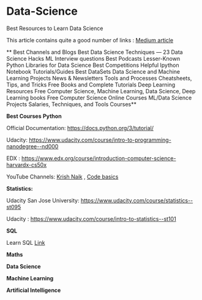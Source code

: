 # Data-Science


Best Resources to Learn Data Science

This article contains quite a good number of links : [Medium article](https://medium.datadriveninvestor.com/best-resources-for-data-science-and-machine-learning-full-list-5ceb9a2791bf)

**
Best Channels and Blogs
Best Data Science Techniques — 23 Data Science Hacks
ML Interview questions
Best Podcasts
Lesser-Known Python Libraries for Data Science
Best Competitions
Helpful Ipython Notebook Tutorials/Guides
Best DataSets
Data Science and Machine Learning Projects
News & Newsletters
Tools and Processes
Cheatsheets, Tips, and Tricks
Free Books and Complete Tutorials
Deep Learning Resources
Free Computer Science, Machine Learning, Data Science, Deep Learning books
Free Computer Science Online Courses
ML/Data Science Projects
Salaries, Techniques, and Tools
Courses**



**Best Courses**
**Python**

Official Documentation: https://docs.python.org/3/tutorial/

Udacity: https://www.udacity.com/course/intro-to-programming-nanodegree--nd000

EDX : https://www.edx.org/course/introduction-computer-science-harvardx-cs50x

YouTube Channels: [Krish Naik](https://www.youtube.com/channel/UCNU_lfiiWBdtULKOw6X0Dig) ,  [Code basics](https://www.youtube.com/channel/UCh9nVJoWXmFb7sLApWGcLPQ) 



**Statistics:**

Udacity San Jose University: https://www.udacity.com/course/statistics--st095

Udacity : https://www.udacity.com/course/intro-to-statistics--st101


**SQL**

Learn SQL [Link](https://www.udacity.com/course/learn-sql--nd072?irclickid=1ltVonWwxxyIT6m2yR1sJXLLUkGTO8XCCT5ZzA0&irgwc=1&utm_source=affiliate&utm_medium=&aff=2345654&utm_term=&utm_campaign=__&utm_content=&adid=788805)


**Maths**




**Data Science**  




**Machine Learning**



**Artificial Intelligence**



